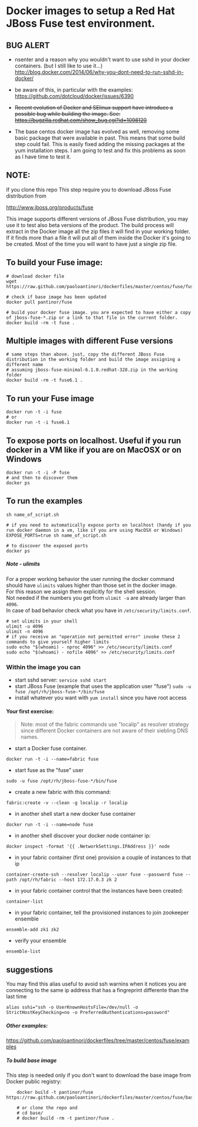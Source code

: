 # Docker images to setup a Red Hat JBoss Fuse test environment.

## BUG ALERT

- nsenter and a reason why you wouldn't want to use sshd in your docker containers. (but I still like to use it...) http://blog.docker.com/2014/06/why-you-dont-need-to-run-sshd-in-docker/

- be aware of this, in particular with the examples: https://github.com/dotcloud/docker/issues/6390

- <strike>Recent evolution of Docker and SElinux support have introduce a possible bug while building the image. See:
https://bugzilla.redhat.com/show_bug.cgi?id=1098120</strike>

- The base centos docker image has evolved as well, removing some basic package that were available in past. This means that some build step could fail. This is easily fixed adding the missing packages at the yum installation steps. I am going to test and fix this problems as soon as I have time to test it.

## NOTE:
If you clone this repo This step require you to download JBoss Fuse distribution from 

http://www.jboss.org/products/fuse

This image supports different versions of JBoss Fuse distribution, you may use it to test also beta versions of the product. The build process will extract in the Docker image all the zip files it will find in your working folder. If it finds more than a file it will put all of them inside the  Docker it's going to be created. Most of the time you will want to have just a single zip file. 

## To build your Fuse image:
    # download docker file
	wget https://raw.github.com/paoloantinori/dockerfiles/master/centos/fuse/fuse/Dockerfile
    
    # check if base image has been updated
	docker pull pantinor/fuse
	
    # build your docker fuse image. you are expected to have either a copy of jboss-fuse-*.zip or a link to that file in the current folder.
    docker build -rm -t fuse .

## Multiple images with different Fuse versions
    # same steps than above. just, copy the different JBoss Fuse distribution in the working folder and build the image assigning a different name
    # assuming jboss-fuse-minimal-6.1.0.redhat-328.zip in the working folder
    docker build -rm -t fuse6.1 .


## To run your Fuse image
    docker run -t -i fuse
    # or 
    docker run -t -i fuse6.1

## To expose ports on localhost. Useful if you run docker in a VM like if you are on MacOSX or on Windows
    docker run -t -i -P fuse
    # and then to discover them 
    docker ps

## To run the examples
    sh name_of_script.sh

    # if you need to automatically expose ports on localhost (handy if you run docker daemon in a vm, like if you are using MacOSX or Windows)
    EXPOSE_PORTS=true sh name_of_script.sh
    
    # to discover the exposed ports
    docker ps

##### Note - ulimits

For a proper working behavior the user running the docker command should have `ulimits` values higher than those  set in the docker image.  
For this reason we assign them explicitly for the shell session.  
Not needed if the numbers you get from `ulimit -a` are already larger than `4096`.  
In case of bad behavior check what you have in `/etc/security/limits.conf`.  

    # set ulimits in your shell
    ulimit -u 4096
    ulimit -n 4096
    # if you receive an "operation not permitted error" invoke these 2 commands to give yourself higher limits
    sudo echo "$(whoami) - nproc 4096" >> /etc/security/limits.conf
    sudo echo "$(whoami) - nofile 4096" >> /etc/security/limits.conf


### Within the image you can
- start sshd server:
```service sshd start```
- start JBoss Fuse (example that uses the application user "fuse")
```sudo -u fuse /opt/rh/jboss-fuse-*/bin/fuse```
- install whatever you want with `yum install` since you have root access
    
#### Your first exercise:

> Note: most of the fabric commands use "localip" as resolver strategy since different Docker containers are not aware of their siebling DNS names.

- start a Docker fuse container.
```
docker run -t -i --name=fabric fuse
```

- start fuse as the "fuse" user
```
sudo -u fuse /opt/rh/jboss-fuse-*/bin/fuse
```

- create a new fabric with this command:
```
fabric:create -v --clean -g localip -r localip
```

- in another shell start a new docker fuse container
```
docker run -t -i --name=node fuse
```

- in another shell discover your docker node container ip:
```
docker inspect -format '{{ .NetworkSettings.IPAddress }}' node
```

- in your fabric container (first one) provision a couple of instances to that ip
```
container-create-ssh --resolver localip --user fuse --password fuse --path /opt/rh/fabric --host 172.17.0.3 zk 2
```

- in your fabric container control that the instances have been created:
```
container-list
```

- in your fabric container, tell the provisioned instances to join zookeeper ensemble
```
ensemble-add zk1 zk2
```

- verify your ensemble
```
ensemble-list
```

## suggestions
You  may find this alias useful to avoid ssh warnins when it notices you are connecting to the same ip address that has a fingreprint differente than the last time
```
alias sshi="ssh -o UserKnownHostsFile=/dev/null -o StrictHostKeyChecking=no -o PreferredAuthentications=password"
```

##### Other examples:

https://github.com/paoloantinori/dockerfiles/tree/master/centos/fuse/examples


##### To build base image

This step is needed only if you don't want to download the base image from Docker public registry:
```
    docker build -t pantinor/fuse https://raw.github.com/paoloantinori/dockerfiles/master/centos/fuse/base/Dockerfile

    # or clone the repo and 
    # cd base/
    # docker build -rm -t pantinor/fuse .

```
